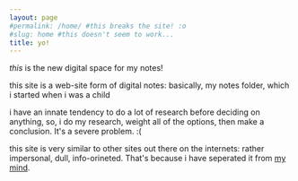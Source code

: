 ```yaml
---
layout: page
#permalink: /home/ #this breaks the site! :o
#slug: home #this doesn't seem to work...
title: yo!
---
```


<!-- yo -->

*this* is the new digital space for my notes!

this site is a web-site form of digital notes: basically, my notes folder, which i started when i was a child

i have an innate tendency to do a lot of research before deciding on anything, so, i do my research, weight all of the options, then make a conclusion. It's a severe problem. :(

this site is very similar to other sites out there on the internets: rather impersonal, dull, info-orineted. That's because i have seperated it from [my mind](https://mind.rathewolf.com).
